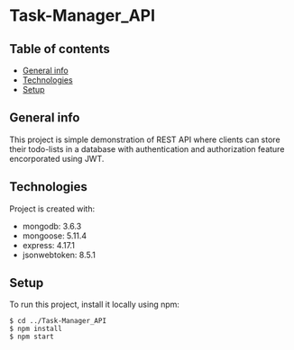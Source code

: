 # Task-Manager_API
## Table of contents
* [General info](#general-info)
* [Technologies](#technologies)
* [Setup](#setup)

## General info
This project is simple demonstration of REST API where clients can store their todo-lists in a database with authentication and authorization feature encorporated using JWT.
	
## Technologies
Project is created with:
*  mongodb: 3.6.3
*  mongoose: 5.11.4
*  express: 4.17.1
*  jsonwebtoken: 8.5.1
	
## Setup
To run this project, install it locally using npm:

```
$ cd ../Task-Manager_API
$ npm install
$ npm start
```

